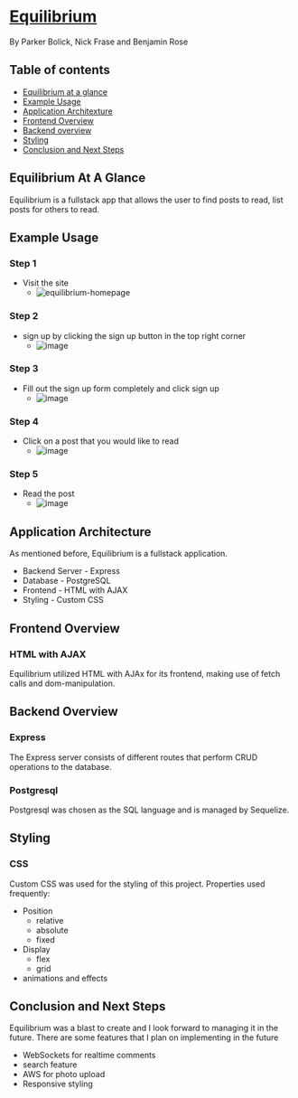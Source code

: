 # [Equilibrium](https://equilibrium.herokuapp.com/)
By Parker Bolick, Nick Frase and Benjamin Rose

## Table of contents
   * [Equilibrium at a glance](#equilibrium-at-a-glance)
   * [Example Usage](#Example-Usage)
   * [Application Architexture](#application-architecture)
   * [Frontend Overview](#Frontend-Overview)
   * [Backend overview](#Backend-Overview)
   * [Styling](#Styling)
   * [Conclusion and Next Steps](#Conclusion-and-Next-Steps)


## Equilibrium At A Glance
Equilibrium is a fullstack app that allows the user to find posts to read, list posts for others to read.


## Example Usage
### Step 1
   * Visit the site
      * ![equilibrium-homepage](https://user-images.githubusercontent.com/8016326/144483962-c0f5a459-537a-4025-9ff6-8a677377e258.png)
### Step 2
   * sign up by clicking the sign up button in the top right corner
      * ![image](https://user-images.githubusercontent.com/8016326/144484125-d921041d-0624-4aba-a1bd-06f1c15dc915.png)
### Step 3
   * Fill out the sign up form completely and click sign up
      * ![image](https://user-images.githubusercontent.com/8016326/144484177-951dabf2-2751-4cc5-8202-12c3fbb793da.png)
### Step 4
   * Click on a post that you would like to read
      * ![image](https://user-images.githubusercontent.com/8016326/144484245-5ed3232b-67b1-486c-ae87-86d0983d70f6.png)
### Step 5 
   * Read the post
      * ![image](https://user-images.githubusercontent.com/8016326/144484356-9b69dfd3-efb3-4d31-b728-21bd00f1aad5.png)

## Application Architecture
As mentioned before, Equilibrium is a fullstack application.
   * Backend Server - Express
   * Database - PostgreSQL
   * Frontend - HTML with AJAX
   * Styling - Custom CSS



## Frontend Overview
### HTML with AJAX
Equilibrium utilized HTML with AJAx for its frontend, making use of fetch calls and dom-manipulation.


## Backend Overview
### Express
The Express server consists of different routes that perform CRUD operations to the database.

### Postgresql 
Postgresql was chosen as the SQL language and is managed by Sequelize.


## Styling

### CSS 
Custom CSS was used for the styling of this project. 
Properties used frequently:
   * Position
      * relative
      * absolute
      * fixed
   * Display
      * flex
      * grid
   * animations and effects

## Conclusion and Next Steps

Equilibrium was a blast to create and I look forward to managing it in the future.
There are some features that I plan on implementing in the future 
   * WebSockets for realtime comments
   * search feature
   * AWS for photo upload
   * Responsive styling



<!-- Equilibrium is a multi-page web-forum built for people who are interested in sharing their thoughts about nature.

Equilibrium was built using Nodejs, utilizing the Express framework and Pug view templates.

Equilibrium allows users to

sign up / log in / log out
edit & delete their account
create / edit / delete posts
vote / comment on posts
follow certain nature-related topics
Structure
Back End: The website's backend was built with nodeJs and express on the back end. It was built with restfull conventions in mind as well with a postgresql database being manipulated using sequelize as a object relational mapping tool.
Front End The website's frontend was built with node js and took advantage of using hyplerlinks, fetch calls and Ajax
Libraries: NodeJs Express Bcrypt -->

